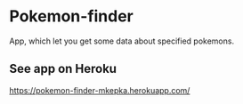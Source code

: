 # Pokemon-finder

App, which let you get some data about specified pokemons.

## See app on Heroku

https://pokemon-finder-mkepka.herokuapp.com/
